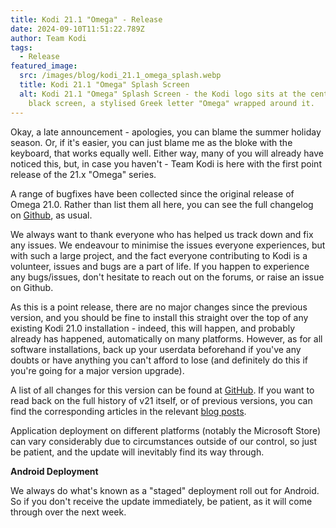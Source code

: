 ```yaml
---
title: Kodi 21.1 "Omega" - Release
date: 2024-09-10T11:51:22.789Z
author: Team Kodi
tags:
  - Release
featured_image:
  src: /images/blog/kodi_21.1_omega_splash.webp
  title: Kodi 21.1 "Omega" Splash Screen
  alt: Kodi 21.1 "Omega" Splash Screen - the Kodi logo sits at the centre of a
    black screen, a stylised Greek letter "Omega" wrapped around it.
---
```

Okay, a late announcement - apologies, you can blame the summer holiday season. Or, if it's easier, you can just blame me as the bloke with the keyboard, that works equally well. Either way, many of you will already have noticed this, but, in case you haven't - Team Kodi is here with the first point release of the 21.x "Omega" series.

A range of bugfixes have been collected since the original release of Omega 21.0. Rather than list them all here, you can see the full changelog on [Github](https://github.com/xbmc/xbmc/compare/21.0-Omega...21.1-Omega), as usual.

We always want to thank everyone who has helped us track down and fix any issues. We endeavour to minimise the issues everyone experiences, but with such a large project, and the fact everyone contributing to Kodi is a volunteer, issues and bugs are a part of life. If you happen to experience any bugs/issues, don't hesitate to reach out on the forums, or raise an issue on Github.

As this is a point release, there are no major changes since the previous version, and you should be fine to install this straight over the top of any existing Kodi 21.0 installation - indeed, this will happen, and probably already has happened, automatically on many platforms. However, as for all software installations, back up your userdata beforehand if you've any doubts or have anything you can't afford to lose (and definitely do this if you're going for a major version upgrade).

A list of all changes for this version can be found at [GitHub](https://github.com/xbmc/xbmc/milestone/167?closed=1). If you want to read back on the full history of v21 itself, or of previous versions, you can find the corresponding articles in the relevant [blog posts](https://kodi.tv/blog/tag/release).

Application deployment on different platforms (notably the Microsoft Store) can vary considerably due to circumstances outside of our control, so just be patient, and the update will inevitably find its way through.

**Android Deployment**

We always do what's known as a "staged" deployment roll out for Android. So if you don't receive the update immediately, be patient, as it will come through over the next week.
